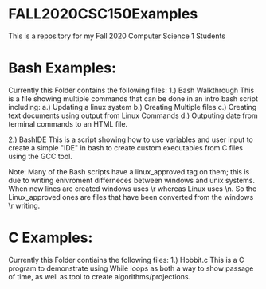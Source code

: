 # FALL2020CSC150Examples
This is a repository for my Fall 2020 Computer Science 1 Students

# Bash Examples:
Currently this Folder contains the following files:
1.) Bash Walkthrough 
	This is a file showing multiple commands that can be done in an intro bash script including:
		a.) Updating a linux system
		b.) Creating Multiple files
		c.) Creating text documents using output from Linux Commands
         	d.) Outputing date from terminal commands to an HTML file.
          
2.) BashIDE
     	 This is a script showing how to use variables and user input to create a simple "IDE" in bash to create custom executables from C files using the GCC tool.

Note: Many of the Bash scripts have a linux_approved tag on them; this is due to writing enivroment differneces between windows and unix systems. When new lines are created windows uses \r whereas Linux uses \n. So the Linux_approved ones are files that have been converted from the windows \r writing.


# C Examples:
Currently this Folder contiains the following files:
1.) Hobbit.c
      This is a C program to demonstrate using While loops as both a way to show passage of time, as well as tool to create algorithms/projections.
      
